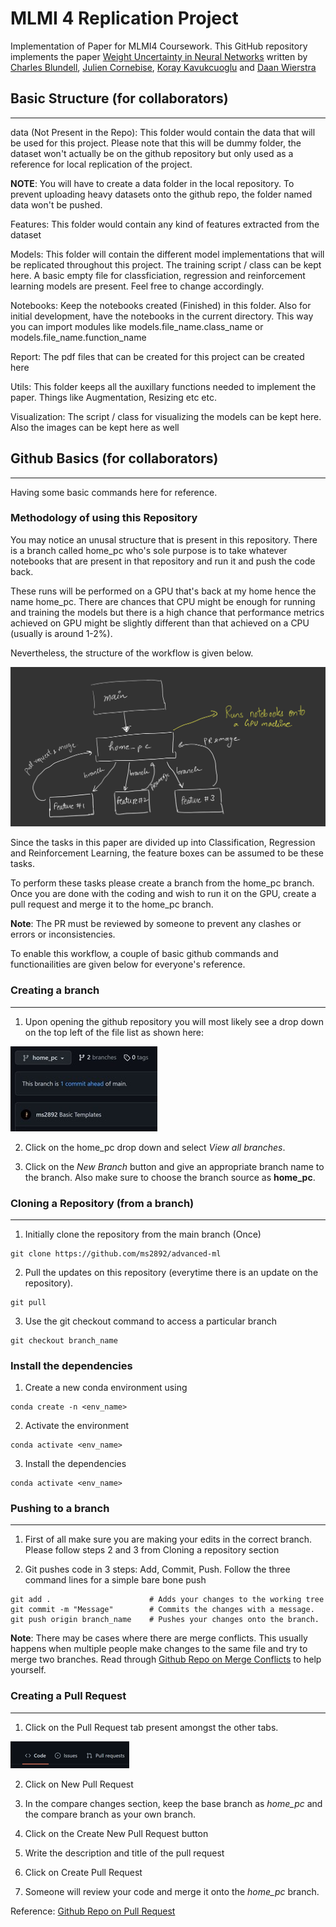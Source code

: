 # MLMI 4 Replication Project
Implementation of Paper for MLMI4 Coursework. This GitHub repository implements the paper [Weight Uncertainty in Neural Networks](https://arxiv.org/pdf/1505.05424.pdf) written by [Charles Blundell](https://www.gatsby.ucl.ac.uk/~ucgtcbl/), [Julien Cornebise](https://cornebise.com/julien/), [Koray Kavukcuoglu](https://koray.kavukcuoglu.org/) and [Daan Wierstra](https://scholar.google.com/citations?user=aDbsf28AAAAJ&hl=en)


## Basic Structure (for collaborators)
---
data (Not Present in the Repo): This folder would contain the data that will be used for this project. Please note that this will be dummy folder, the dataset won't actually be on the github repository but only used as a reference for local replication of the project.

__NOTE__: You will have to create a data folder in the local repository. To prevent uploading heavy datasets onto the github repo, the folder named data won't be pushed.

Features: This folder would contain any kind of features extracted from the dataset

Models: This folder will contain the different model implementations that will be replicated throughout this project. The training script / class can be kept here. A basic empty file for classficiation, regression and reinforcement learning models are present. Feel free to change accordingly.

Notebooks: Keep the notebooks created (Finished) in this folder. Also for initial development, have the notebooks in the current directory. This way you can import modules like models.file_name.class_name or models.file_name.function_name

Report: The pdf files that can be created for this project can be created here

Utils: This folder keeps all the auxillary functions needed to implement the paper. Things like Augmentation, Resizing etc etc.

Visualization: The script / class for visualizing the models can be kept here. Also the images can be kept here as well 

## Github Basics (for collaborators)
---
Having some basic commands here for reference.

### Methodology of using this Repository

You may notice an unusal structure that is present in this repository. There is a branch called home_pc who's sole purpose is to take whatever notebooks that are present in that repository and run it and push the code back. 

These runs will be performed on a GPU that's back at my home hence the name home_pc. There are chances that CPU might be enough for running and training the models but there is a high chance that performance metrics achieved on GPU might be slightly different than that achieved on a CPU (usually is around 1-2%). 

Nevertheless, the structure of the workflow is given below. 

![Structure](visualization/readme_img/structure.jpg)

Since the tasks in this paper are divided up into Classification, Regression and Reinforcement Learning, the feature boxes can be assumed to be these tasks.

To perform these tasks please create a branch from the home_pc branch. Once you are done with the coding and wish to run it on the GPU, create a pull request and merge it to the home_pc branch.

__Note__: The PR must be reviewed by someone to prevent any clashes or errors or inconsistencies.

To enable this workflow, a couple of basic github commands and functionailities are given below for everyone's reference. 

### Creating a branch
---
1) Upon opening the github repository you will most likely see a drop down on the top left of the file list as shown here:

![branch](visualization/readme_img/branch.jpg)

2) Click on the home_pc drop down and select _View all branches_.

3) Click on the _New Branch_ button and give an appropriate branch name to the branch. Also make sure to choose the branch source as __home_pc__.

### Cloning a Repository (from a branch)
---
1) Initially clone the repository from the main branch (Once)

```
git clone https://github.com/ms2892/advanced-ml
```

2) Pull the updates on this repository (everytime there is an update on the repository).

```
git pull
```

3) Use the git checkout command to access a particular branch

```
git checkout branch_name
```

### Install the dependencies

1) Create a new conda environment using
```
conda create -n <env_name>
```

2) Activate the environment
```
conda activate <env_name>
```

3) Install the dependencies
```
conda activate <env_name>
```

### Pushing to a branch
---
1) First of all make sure you are making your edits in the correct branch. Please follow steps 2 and 3 from Cloning a repository section

2) Git pushes code in 3 steps: Add, Commit, Push. Follow the three command lines for a simple bare bone push

```
git add .                      # Adds your changes to the working tree
git commit -m "Message"        # Commits the changes with a message.
git push origin branch_name    # Pushes your changes onto the branch.
```

__Note__: There may be cases where there are merge conflicts. This usually happens when multiple people make changes to the same file and try to merge two branches. Read through [Github Repo on Merge Conflicts](https://docs.github.com/en/pull-requests/collaborating-with-pull-requests/addressing-merge-conflicts/resolving-a-merge-conflict-on-github) to help yourself. 


### Creating a Pull Request
---
1) Click on the Pull Request tab present amongst the other tabs.

![PR](visualization/readme_img/pr.png)

2) Click on New Pull Request

3) In the compare changes section, keep the base branch as _home_pc_ and the compare branch as your own branch.

4) Click on the Create New Pull Request button

5) Write the description and title of the pull request

6) Click on Create Pull Request 

7) Someone will review your code and merge it onto the _home_pc_ branch.

Reference: [Github Repo on Pull Request](https://docs.github.com/en/desktop/contributing-and-collaborating-using-github-desktop/working-with-your-remote-repository-on-github-or-github-enterprise/creating-an-issue-or-pull-request)